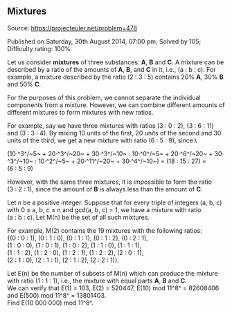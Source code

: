 Mixtures
--------

Source: https://projecteuler.net/problem=478

Published on Saturday, 30th August 2014, 07:00 pm; Solved by 105;
Difficulty rating: 100%

Let us consider **mixtures** of three substances: **A**, **B** and
**C**. A mixture can be described by a ratio of the amounts of **A**,
**B**, and **C** in it, i.e., (a : b : c). For example, a mixture
described by the ratio (2 : 3 : 5) contains 20% **A**, 30% **B** and 50%
**C**.

For the purposes of this problem, we cannot separate the individual
components from a mixture. However, we can combine different amounts of
different mixtures to form mixtures with new ratios.

For example, say we have three mixtures with ratios (3 : 0 : 2),
(3 : 6 : 11) and (3 : 3 : 4). By mixing 10 units of the first, 20 units
of the second and 30 units of the third, we get a new mixture with ratio
(6 : 5 : 9), since:\

(10·^3^/~5~ + 20·^3^/~20~ + 30·^3^/~10~ : 10·^0^/~5~ + 20·^6^/~20~ + 30·^3^/~10~ : 10·^2^/~5~ + 20·^11^/~20~ + 30·^4^/~10~)
= (18 : 15 : 27) = (6 : 5 : 9)

However, with the same three mixtures, it is impossible to form the
ratio (3 : 2 : 1), since the amount of **B** is always less than the
amount of **C**.

Let n be a positive integer. Suppose that for every triple of integers
(a, b, c) with 0 ≤ a, b, c ≤ n and gcd(a, b, c) = 1, we have a mixture
with ratio (a : b : c). Let M(n) be the set of all such mixtures.

For example, M(2) contains the 19 mixtures with the following ratios:\
 {(0 : 0 : 1), (0 : 1 : 0), (0 : 1 : 1), (0 : 1 : 2), (0 : 2 : 1),\
 (1 : 0 : 0), (1 : 0 : 1), (1 : 0 : 2), (1 : 1 : 0), (1 : 1 : 1),\
 (1 : 1 : 2), (1 : 2 : 0), (1 : 2 : 1), (1 : 2 : 2), (2 : 0 : 1),\
 (2 : 1 : 0), (2 : 1 : 1), (2 : 1 : 2), (2 : 2 : 1)}.

Let E(n) be the number of subsets of M(n) which can produce the mixture
with ratio (1 : 1 : 1), i.e., the mixture with equal parts **A**, **B**
and **C**.\
 We can verify that E(1) = 103, E(2) = 520447, E(10) mod 11^8^ =
82608406 and E(500) mod 11^8^ = 13801403.\
 Find E(10 000 000) mod 11^8^.

